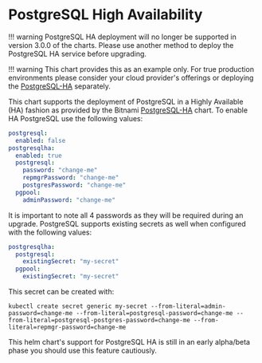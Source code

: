 # PostgreSQL High Availability

!!! warning
    PostgreSQL HA deployment will no longer be supported in version 3.0.0 of the charts. Please use another method to deploy the PostgreSQL HA service before upgrading.

!!! warning
    This chart provides this as an example only.  For true production environments please consider your cloud provider's offerings or deploying the [PostgreSQL-HA](https://github.com/bitnami/charts/tree/master/bitnami/postgresql-ha) separately.

This chart supports the deployment of PostgreSQL in a Highly Available (HA) fashion as provided by the Bitnami [PostgreSQL-HA](https://github.com/bitnami/charts/tree/master/bitnami/postgresql-ha) chart.  To enable HA PostgreSQL use the following values:

```yaml
postgresql:
  enabled: false
postgresqlha:
  enabled: true
  postgresql:
    password: "change-me"
    repmgrPassword: "change-me"
    postgresPassword: "change-me"
  pgpool:
    adminPassword: "change-me"
```

It is important to note all 4 passwords as they will be required during an upgrade.  PostgreSQL supports existing secrets as well when configured with the following values:

```yaml
postgresqlha:
  postgresql:
    existingSecret: "my-secret"
  pgpool:
    existingSecret: "my-secret"
```

This secret can be created with:

```no-highlight
kubectl create secret generic my-secret --from-literal=admin-password=change-me --from-literal=postgresql-password=change-me --from-literal=postgresql-postgres-password=change-me --from-literal=repmgr-password=change-me
```

This helm chart's support for PostgreSQL HA is still in an early alpha/beta phase you should use this feature cautiously.
